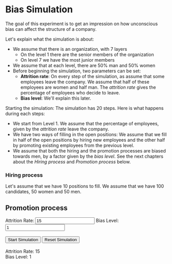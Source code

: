 # Bias Simulation

The goal of this experiment is to get an impression on how unconscious bias can affect the structure of a company.

Let's explain what the simulation is about:

 - We assume that there is an organization, with 7 layers
   - On the level 1 there are the senior members of the organization
   - On level 7 we have the most junior members
 - We assume that at each level, there are 50% man and 50% women
 - Before beginning the simulation, two parameters can be set:
    - **Attrition rate**:
    On every step of the simulation, as assume that some employees leave the company.
    We assume that half of these employees are women and half man.
    The *attrition rate* gives the percentage of employees who decide to leave.
    - **Bias level**: We'll explain this later.

Starting the simulation:
The simulation has 20 steps. Here is what happens during each steps:
 - We start from Level 1.
 We assume that the percentage of employees, given by the *attrition rate* leave the company.
 - We have two ways of filling in the open positions:
 We assume that we fill in half of the open positions by hiring new employees and the other half by promoting existing employees from the previous level.
 - We assume that both the hiring and the promotion processes are biased towards men, by a factor given by the *bias level*. See the next chapters about the *Hiring process* and *Promotion process* below.



### Hiring process
Let's assume that we have 10 positions to fill. We assume that we have 100 candidates, 50 women and 50 men.


## Promotion process

<div>
  <script type="text/javascript" src="https://d3js.org/d3.v5.min.js"></script>
  <link rel="stylesheet" href="https://naver.github.io/billboard.js/release/latest/dist/billboard.css" />
  <script type="text/javascript" src="https://naver.github.io/billboard.js/release/latest/dist/billboard.js"></script>
</div>

<div>
  <div id="config-form">
    <label for="attrition-rate">Attrition Rate:</label>
    <input type="number" maxlength="2" id="attrition-rate" value="15"/>
    <label for="bias-level">Bias Level:</label>
    <input type="number" maxlength="2" id="bias-level" value="1"/>
    <br/><br/>
    <button type="button" onclick="startSimulation();">Start Simulation</button>
    <button type="button" onclick="resetSimulation();">Reset Simulation</button>
  </div>
  <br/>
  <div id="attrition-rate-div">Attrition Rate: 15</div>
  <div id="bias-level-div">Bias Level: 1</div>
  <br/>
  <div id="simulation"></div>
</div>

